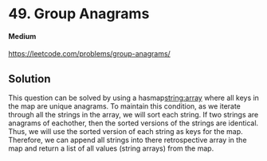 # 49. Group Anagrams

#### Medium

https://leetcode.com/problems/group-anagrams/

## Solution

This question can be solved by using a hasmap<string:array> where all keys in the map are unique anagrams. To maintain this condition, as we iterate through all the strings in the array, we will sort each string. If two strings are anagrams of eachother, then the sorted versions of the strings are identical. Thus, we will use the sorted version of each string as keys for the map. Therefore, we can append all strings into there retrospective array in the map and return a list of all values (string arrays) from the map.
